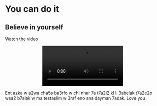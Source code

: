 # You can do it

## Believe in yourself
[Watch the video](https://github.com/ZeinaSaliba/gift/blob/main/mane7mar.mp4)
<div align="center">
  <video controls width="52%">
    <source src="mane7mar.mp4" type="video/mp4">
    Your browser does not support the video tag.
  </video>
</div>

Ent azka w a2wa cha5s ba3rfo w chi nhar 7a t7a2i2 kl li 3abelak t7a2e2o wsa2 b7alak w ma testaslim w 3raf eno ana dayman 7adak. Love you
